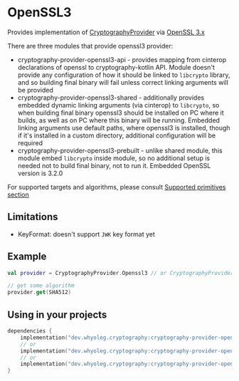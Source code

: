 # OpenSSL3

Provides implementation of [CryptographyProvider][CryptographyProvider] via [OpenSSL 3.x][OpenSSL 3.x]

There are three modules that provide openssl3 provider:

* cryptography-provider-openssl3-api - provides mapping from cinterop declarations of openssl to cryptography-kotlin API.
  Module doesn't provide any configuration of how it should be linked to `libcrypto` library, and so building final binary will fail
  unless correct linking arguments will be provided
* cryptography-provider-openssl3-shared - additionally provides embedded dynamic linking arguments (via cinterop) to `libcrypto`,
  so when building final binary openssl3 should be installed on PC where it builds, as well as on PC where this binary will be running.
  Embedded linking arguments use default paths, where openssl3 is installed, though if it's installed in a custom directory,
  additional configuration will be required
* cryptography-provider-openssl3-prebuilt - unlike shared module, this module embed `libcrypto` inside module, so no additional setup is
  needed not to build final binary, not to run it.
  Embedded OpenSSL version is 3.2.0

For supported targets and algorithms, please consult [Supported primitives section][Supported primitives section]

## Limitations

* KeyFormat: doesn't support `JWK` key format yet

## Example

```kotlin
val provider = CryptographyProvider.Openssl3 // or CryptographyProvider.Default

// get some algorithm
provider.get(SHA512)
```

## Using in your projects

```kotlin
dependencies {
    implementation("dev.whyoleg.cryptography:cryptography-provider-openssl3-api:0.4.0")
    // or
    implementation("dev.whyoleg.cryptography:cryptography-provider-openssl3-shared:0.4.0")
    // or
    implementation("dev.whyoleg.cryptography:cryptography-provider-openssl3-prebuilt:0.4.0")
}
```

[CryptographyProvider]: ../api/cryptography-core/dev.whyoleg.cryptography/-cryptography-provider/index.html

[OpenSSL 3.x]: https://www.openssl.org

[Supported primitives section]: index.md#supported-primitives

